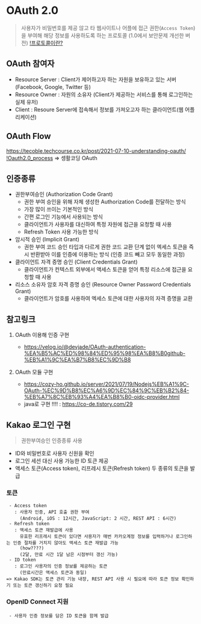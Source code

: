 # OAuth 2.0
 > 사용자가 비밀번호를 제공 않고 타 웹사이트나 어플에 접근 권한(`Access Token`)을 부여해 해당 정보를 사용하도록 하는 프로토콜
   (1.0에서 보안문제 개선한 버전)
   [!프로토콜이란?](./%ED%94%84%EB%A1%9C%ED%86%A0%EC%BD%9C.md)

## OAuth 참여자
  - Resource Server : Client가 제어하고자 하는 자원을 보유하고 있는 서버
    (Facebook, Google, Twitter 등)
  - Resource Owner : 자원의 소유자
    (Client가 제공하는 서비스를 통해 로그인하는 실제 유저)
  - Client : Resoure Server에 접속해서 정보를 가져오고자 하는 클라이언트(웹 어플리케이션)

## OAuth Flow
  https://tecoble.techcourse.co.kr/post/2021-07-10-understanding-oauth/
  [!Oauth2.0_process](./README_images/oauth2.0-process.png)
  => 셍활코딩 OAuth 

## 인증종류
  - 권한부여승인 (Authorization Code Grant)
     - 권한 부여 승인을 위해 자체 생성한 Authorization Code를 전달하는 방식
     - 가장 많이 쓰이는 기본적인 방식
     - 간편 로그인 기능에서 사용되는 방식
     - 클라이언트가 사용자를 대신하여 특정 자원에 접근을 요청할 때 사용
     - Refresh Token 사용 가능한 방식
  - 암시적 승인 (Implicit Grant)
     - 권한 부여 코드 승인 타입과 다르게 권한 코드 교환 단계 없이 엑세스 토큰을 즉시 반환받아 이를 인증에 이용하는 방식
       (인증 코드 빼고 모두 동일한 과정)
  - 클라이언트 자격 증명 승인 (Client Credentials Grant)
     - 클라이언트가 컨텍스트 외부에서 액세스 토큰을 얻어 특정 리소스에 접근을 요청할 때 사용
  - 리소스 소유자 암호 자격 증명 승인 (Resource Owner Password Credentials Grant)
     - 클라이언트가 암호를 사용하여 엑세스 토큰에 대한 사용자의 자격 증명을 교환


## 참고링크
  1. OAuth 이용해 인증 구현
     - https://velog.io/@devjade/OAuth-authentication-%EA%B5%AC%ED%98%84%ED%95%98%EA%B8%B0github-%EB%A1%9C%EA%B7%B8%EC%9D%B8

  2. OAuth 모듈 구현
     - https://cozy-ho.github.io/server/2021/07/19/Nodejs%EB%A1%9C-OAuth-%EC%9D%B8%EC%A6%9D%EC%84%9C%EB%B2%84-%EB%A7%8C%EB%93%A4%EA%B8%B0-oidc-provider.html
     - java로 구현 !!!! : https://co-de.tistory.com/29

## Kakao 로그인 구현
  > 권한부여승인 인증종류 사용
  
  - ID와 비밀번호로 사용자 신원을 확인
  - 로그인 세션 대신 사용 가능한 ID 토큰 제공 
  - 액세스 토큰(Access token), 리프레시 토큰(Refresh token) 두 종류의 토큰을 발급

  ### 토큰
     - Access token
       : 사용자 인증, API 호출 권한 부여
         (Android, iOS : 12시간, JavaScript: 2 시간, REST API : 6시간)
     - Refresh token
       : 액세스 토큰 재발급에 사용
         유효한 리프레시 토큰이 있다면 사용자가 매번 카카오계정 정보를 입력하거나 로그인하는 인증 절차를 거치지 않아도 액세스 토큰 재발급 가능
         (how????)
         (2달, 만료 시간 1달 남은 시점부터 갱신 가능)
     - ID token
       : 로그인 사용자의 인증 정보를 제공하는 토큰
         (만료시간은 액세스 토큰과 동일)
    => Kakao SDK는 토큰 관리 기능 내장, REST API 사용 시 필요에 따라 토큰 정보 확인하기 또는 토큰 갱신하기 요청 필요

  ### OpenID Connect 지원
     - 사용자 인증 정보를 담은 ID 토큰을 함께 발급
